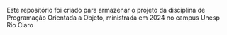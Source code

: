 Este repositório foi criado para armazenar o projeto da disciplina de Programação Orientada a Objeto, ministrada em 2024 no campus Unesp Rio Claro
